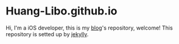# Huang-Libo.github.io
Hi, I'm a iOS developer, this is my [blog](http://huanglibo.com)'s repository, welcome!
This repository is setted up by [jekylly](https://github.com/jekyll).


